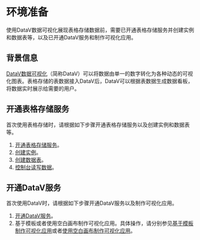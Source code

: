 # 环境准备

使用DataV数据可视化展现表格存储数据前，需要已开通表格存储服务并创建实例和数据表等，以及已开通DataV服务和制作可视化应用。

## 背景信息

[DataV数据可视化](/intl.zh-CN/产品简介/什么是DataV数据可视化.md)（简称DataV）可以将数据由单一的数字转化为各种动态的可视化图表。表格存储的表数据接入DataV后，DataV可以根据表数据生成数据看板，将数据实时展示给需要的用户。

## 开通表格存储服务

首次使用表格存储时，请根据如下步骤开通表格存储服务以及创建实例和数据表等。

1.  [开通表格存储服务](/intl.zh-CN/快速入门/开通表格存储服务.md)。
2.  [创建实例](/intl.zh-CN/快速入门/创建实例.md)。
3.  [创建数据表](/intl.zh-CN/快速入门/创建数据表.md)。
4.  [控制台读写数据](/intl.zh-CN/快速入门/控制台读写数据.md)。

## 开通DataV服务

首次使用DataV时，请根据如下步骤开通DataV服务以及制作可视化应用。

1.  [开通DataV服务](/intl.zh-CN/快速入门/开通DataV服务.md)。
2.  基于模板或者使用空白画布制作可视化应用。具体操作，请分别参见[基于模板制作可视化应用](/intl.zh-CN/快速入门/制作可视化应用（模板篇）/概述.md)或者[使用空白画布制作可视化应用](/intl.zh-CN/快速入门/制作可视化应用（空白画布篇）/概述.md)。

